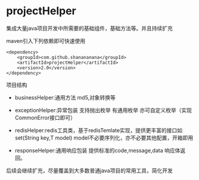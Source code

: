 # projectHelper
集成大量java项目开发中所需要的基础组件，基础方法等。并且持续扩充

maven引入下列依赖即可快速使用

    <dependency>
        <groupId>com.github.shanananana</groupId>
        <artifactId>projectHelper</artifactId>
        <version>2.0</version>
    </dependency>
    
项目结构

 - businessHelper:通用方法 md5,对象转换等
 
 - exceptionHelper:异常包装 支持抛出枚举 有通用枚举 亦可自定义枚举（实现CommonError接口即可）   

 - redisHelper:redis工具类，基于redisTemlate实现，提供更丰富的接口如set(String key,T model) model不必要序列化，亦不必要其他配置，开箱即用
 
 - responseHelper:通用响应包装 提供标准的code,message,data 响应体返回。
 
 后续会继续扩充，尽量覆盖到大多数普通java项目的常用工具，简化开发